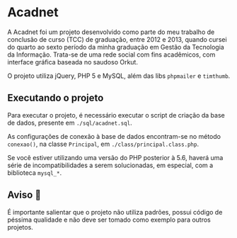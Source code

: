 # Acadnet

A Acadnet foi um projeto desenvolvido como parte do meu trabalho de conclusão de curso (TCC) de graduação, entre 2012 e 2013, quando cursei do quarto ao sexto período da minha graduação em Gestão da Tecnologia da Informação. Trata-se de uma rede social com fins acadêmicos, com interface gráfica baseada no saudoso Orkut.

O projeto utiliza jQuery, PHP 5 e MySQL, além das libs `phpmailer` e `timthumb`.

## Executando o projeto

Para executar o projeto, é necessário executar o script de criação da base de dados, presente em `./sql/acadnet.sql`.

As configurações de conexão à base de dados encontram-se no método `conexao()`, na classe `Principal`, em `./class/principal.class.php`.

Se você estiver utilizando uma versão do PHP posterior à 5.6, haverá uma série de incompatibilidades a serem solucionadas, em especial, com a biblioteca `mysql_*`.

## Aviso 🛑

É importante salientar que o projeto não utiliza padrões, possui código de péssima qualidade e não deve ser tomado como exemplo para outros projetos.